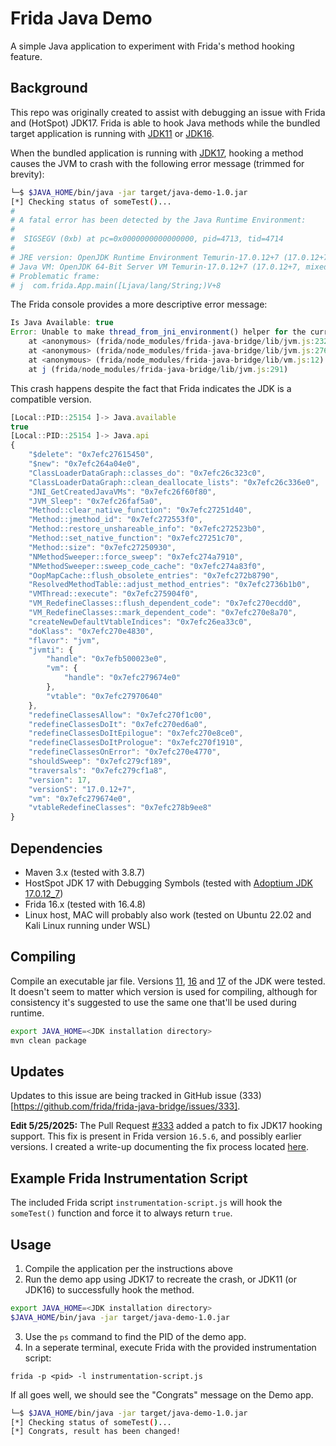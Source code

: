 # Frida Java Demo
A simple Java application to experiment with Frida's method hooking feature. 

## Background
This repo was originally created to assist with debugging an issue with Frida and (HotSpot) JDK17. Frida is able to hook Java methods while the bundled target application is running with [JDK11](https://github.com/adoptium/temurin11-binaries/releases/download/jdk-11.0.22%2B7/OpenJDK11U-jdk_x64_linux_hotspot_11.0.22_7.tar.gz) or [JDK16](https://github.com/adoptium/temurin16-binaries/releases/download/jdk-16.0.2%2B7/OpenJDK16U-jdk_x64_linux_hotspot_16.0.2_7.tar.gz).

When the bundled application is running with [JDK17](https://github.com/adoptium/temurin17-binaries/releases/download/jdk-17.0.12%2B7/OpenJDK17U-jdk_x64_linux_hotspot_17.0.12_7.tar.gz), hooking a method causes the JVM to crash with the following error message (trimmed for brevity):

```bash
└─$ $JAVA_HOME/bin/java -jar target/java-demo-1.0.jar
[*] Checking status of someTest()...
#
# A fatal error has been detected by the Java Runtime Environment:
#
#  SIGSEGV (0xb) at pc=0x0000000000000000, pid=4713, tid=4714
#
# JRE version: OpenJDK Runtime Environment Temurin-17.0.12+7 (17.0.12+7) (build 17.0.12+7)
# Java VM: OpenJDK 64-Bit Server VM Temurin-17.0.12+7 (17.0.12+7, mixed mode, sharing, tiered, compressed oops, compressed class ptrs, g1 gc, linux-amd64)
# Problematic frame:
# j  com.frida.App.main([Ljava/lang/String;)V+8
```

The Frida console provides a more descriptive error message:

```javascript
Is Java Available: true
Error: Unable to make thread_from_jni_environment() helper for the current architecture
    at <anonymous> (frida/node_modules/frida-java-bridge/lib/jvm.js:232)
    at <anonymous> (frida/node_modules/frida-java-bridge/lib/jvm.js:276)
    at <anonymous> (frida/node_modules/frida-java-bridge/lib/vm.js:12)
    at j (frida/node_modules/frida-java-bridge/lib/jvm.js:291)
```

This crash happens despite the fact that Frida indicates the JDK is a compatible version.

```javascript
[Local::PID::25154 ]-> Java.available
true
[Local::PID::25154 ]-> Java.api
{
    "$delete": "0x7efc27615450",
    "$new": "0x7efc264a04e0",
    "ClassLoaderDataGraph::classes_do": "0x7efc26c323c0",
    "ClassLoaderDataGraph::clean_deallocate_lists": "0x7efc26c336e0",
    "JNI_GetCreatedJavaVMs": "0x7efc26f60f80",
    "JVM_Sleep": "0x7efc26faf5a0",
    "Method::clear_native_function": "0x7efc27251d40",
    "Method::jmethod_id": "0x7efc272553f0",
    "Method::restore_unshareable_info": "0x7efc272523b0",
    "Method::set_native_function": "0x7efc27251c70",
    "Method::size": "0x7efc27250930",
    "NMethodSweeper::force_sweep": "0x7efc274a7910",
    "NMethodSweeper::sweep_code_cache": "0x7efc274a83f0",
    "OopMapCache::flush_obsolete_entries": "0x7efc272b8790",
    "ResolvedMethodTable::adjust_method_entries": "0x7efc2736b1b0",
    "VMThread::execute": "0x7efc275904f0",
    "VM_RedefineClasses::flush_dependent_code": "0x7efc270ecdd0",
    "VM_RedefineClasses::mark_dependent_code": "0x7efc270e8a70",
    "createNewDefaultVtableIndices": "0x7efc26ea33c0",
    "doKlass": "0x7efc270e4830",
    "flavor": "jvm",
    "jvmti": {
        "handle": "0x7efb500023e0",
        "vm": {
            "handle": "0x7efc279674e0"
        },
        "vtable": "0x7efc27970640"
    },
    "redefineClassesAllow": "0x7efc270f1c00",
    "redefineClassesDoIt": "0x7efc270ed6a0",
    "redefineClassesDoItEpilogue": "0x7efc270e8ce0",
    "redefineClassesDoItPrologue": "0x7efc270f1910",
    "redefineClassesOnError": "0x7efc270e4770",
    "shouldSweep": "0x7efc279cf189",
    "traversals": "0x7efc279cf1a8",
    "version": 17,
    "versionS": "17.0.12+7",
    "vm": "0x7efc279674e0",
    "vtableRedefineClasses": "0x7efc278b9ee8"
}
```

## Dependencies
* Maven 3.x (tested with 3.8.7)
* HostSpot JDK 17 with Debugging Symbols (tested with [Adoptium JDK 17.0.12_7](https://github.com/adoptium/temurin17-binaries/releases/download/jdk-17.0.12%2B7/OpenJDK17U-jdk_x64_linux_hotspot_17.0.12_7.tar.gz))
* Frida 16.x (tested with 16.4.8)
* Linux host, MAC will probably also work (tested on Ubuntu 22.02 and Kali Linux running under WSL)

## Compiling
Compile an executable jar file. Versions [11](https://github.com/adoptium/temurin11-binaries/releases/download/jdk-11.0.22%2B7/OpenJDK11U-jdk_x64_linux_hotspot_11.0.22_7.tar.gz), [16](https://github.com/adoptium/temurin16-binaries/releases/download/jdk-16.0.2%2B7/OpenJDK16U-jdk_x64_linux_hotspot_16.0.2_7.tar.gz) and [17](https://github.com/adoptium/temurin17-binaries/releases/download/jdk-17.0.12%2B7/OpenJDK17U-jdk_x64_linux_hotspot_17.0.12_7.tar.gz) of the JDK were tested. It doesn't seem to matter which version is used for compiling, although for consistency it's suggested to use the same one that'll be used during runtime.
```bash
export JAVA_HOME=<JDK installation directory>
mvn clean package
```

## Updates
Updates to this issue are being tracked in GitHub issue (333)[https://github.com/frida/frida-java-bridge/issues/333].

**Edit 5/25/2025:** The Pull Request [#333](https://github.com/frida/frida-java-bridge/pull/350) added a patch to fix JDK17 hooking support. This fix is present in Frida version `16.5.6`, and possibly earlier versions. I created a write-up documenting the fix process located [here](https://www.crwaves.net/2025/05/19/patching-frida-jdk17-support/).

## Example Frida Instrumentation Script
The included Frida script `instrumentation-script.js` will hook the `someTest()` function and force it to always return `true`.

## Usage
1. Compile the application per the instructions above
2. Run the demo app using JDK17 to recreate the crash, or JDK11 (or JDK16) to successfully hook the method.
```bash
export JAVA_HOME=<JDK installation directory>
$JAVA_HOME/bin/java -jar target/java-demo-1.0.jar
```
3. Use the `ps` command to find the PID of the demo app.
4. In a seperate terminal, execute Frida with the provided instrumentation script: 

`frida -p <pid> -l instrumentation-script.js`

If all goes well, we should see the "Congrats" message on the Demo app.
```bash
└─$ $JAVA_HOME/bin/java -jar target/java-demo-1.0.jar
[*] Checking status of someTest()...
[*] Congrats, result has been changed!
```